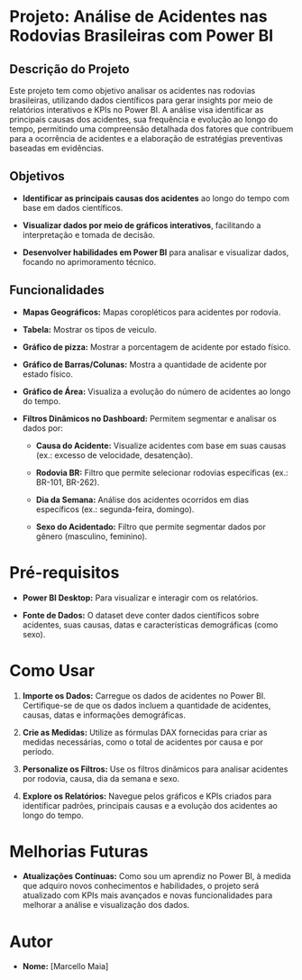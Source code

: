 # Projeto: Análise de Acidentes nas Rodovias Brasileiras com Power BI
## Descrição do Projeto
Este projeto tem como objetivo analisar os acidentes nas rodovias brasileiras, utilizando dados científicos para gerar insights por meio de relatórios interativos e KPIs no Power BI. A análise visa identificar as principais causas dos acidentes, sua frequência e evolução ao longo do tempo, permitindo uma compreensão detalhada dos fatores que contribuem para a ocorrência de acidentes e a elaboração de estratégias preventivas baseadas em evidências.

## Objetivos
- __Identificar as principais causas dos acidentes__ ao longo do tempo com base em dados científicos.

- __Visualizar dados por meio de gráficos interativos__, facilitando a interpretação e tomada de decisão.

- __Desenvolver habilidades em Power BI__ para analisar e visualizar dados, focando no aprimoramento técnico.

## Funcionalidades
- __Mapas Geográficos:__ Mapas coropléticos para acidentes por rodovia.

- __Tabela:__ Mostrar os tipos de veiculo.

- __Gráfico de pizza:__ Mostrar a porcentagem de acidente por estado físico.

- __Gráfico de Barras/Colunas:__ Mostra a quantidade de acidente por estado físico.

- __Gráfico de Área:__ Visualiza a evolução do número de acidentes ao longo do tempo.

- __Filtros Dinâmicos no Dashboard:__ Permitem segmentar e analisar os dados por:

    - __Causa do Acidente:__ Visualize acidentes com base em suas causas (ex.: excesso de velocidade, desatenção).

   - __Rodovia BR:__ Filtro que permite selecionar rodovias específicas (ex.: BR-101, BR-262).

   - __Dia da Semana:__ Análise dos acidentes ocorridos em dias específicos (ex.: segunda-feira, domingo).

   - __Sexo do Acidentado:__ Filtro que permite segmentar dados por gênero (masculino, feminino).

# Pré-requisitos
- __Power BI Desktop:__ Para visualizar e interagir com os relatórios.

- __Fonte de Dados:__ O dataset deve conter dados científicos sobre acidentes, suas causas, datas e características demográficas (como sexo).
# Como Usar
1. __Importe os Dados:__ Carregue os dados de acidentes no Power BI. Certifique-se de que os dados incluem a quantidade de acidentes, causas, datas e informações demográficas.

2. __Crie as Medidas:__ Utilize as fórmulas DAX fornecidas para criar as medidas necessárias, como o total de acidentes por causa e por período.
   
3. __Personalize os Filtros:__ Use os filtros dinâmicos para analisar acidentes por rodovia, causa, dia da semana e sexo.
   
4. __Explore os Relatórios:__ Navegue pelos gráficos e KPIs criados para identificar padrões, principais causas e a evolução dos acidentes ao longo do tempo.
   
# Melhorias Futuras
- __Atualizações Contínuas:__ Como sou um aprendiz no Power BI, à medida que adquiro novos conhecimentos e habilidades, o projeto será atualizado com KPIs mais avançados e novas funcionalidades para melhorar a análise e visualização dos dados.

# Autor
- __Nome:__ [Marcello Maia]
